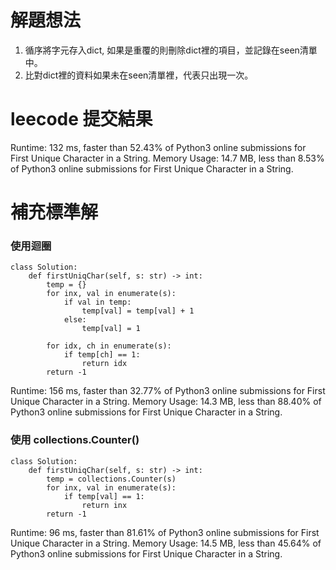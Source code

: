 # 解題想法
1. 循序將字元存入dict, 如果是重覆的則刪除dict裡的項目，並記錄在seen清單中。
2. 比對dict裡的資料如果未在seen清單裡，代表只出現一次。

# leecode 提交結果
Runtime: 132 ms, faster than 52.43% of Python3 online submissions for First Unique Character in a String.
Memory Usage: 14.7 MB, less than 8.53% of Python3 online submissions for First Unique Character in a String.

# 補充標準解
### 使用迴圈
```
class Solution:
    def firstUniqChar(self, s: str) -> int:
        temp = {}
        for inx, val in enumerate(s):
            if val in temp:
                temp[val] = temp[val] + 1
            else:
                temp[val] = 1

        for idx, ch in enumerate(s):
            if temp[ch] == 1:
                return idx     
        return -1
```
Runtime: 156 ms, faster than 32.77% of Python3 online submissions for First Unique Character in a String.
Memory Usage: 14.3 MB, less than 88.40% of Python3 online submissions for First Unique Character in a String.


### 使用 collections.Counter()
```
class Solution:
    def firstUniqChar(self, s: str) -> int:
        temp = collections.Counter(s)
        for inx, val in enumerate(s):
            if temp[val] == 1:
                return inx
        return -1
```

Runtime: 96 ms, faster than 81.61% of Python3 online submissions for First Unique Character in a String.
Memory Usage: 14.5 MB, less than 45.64% of Python3 online submissions for First Unique Character in a String.

